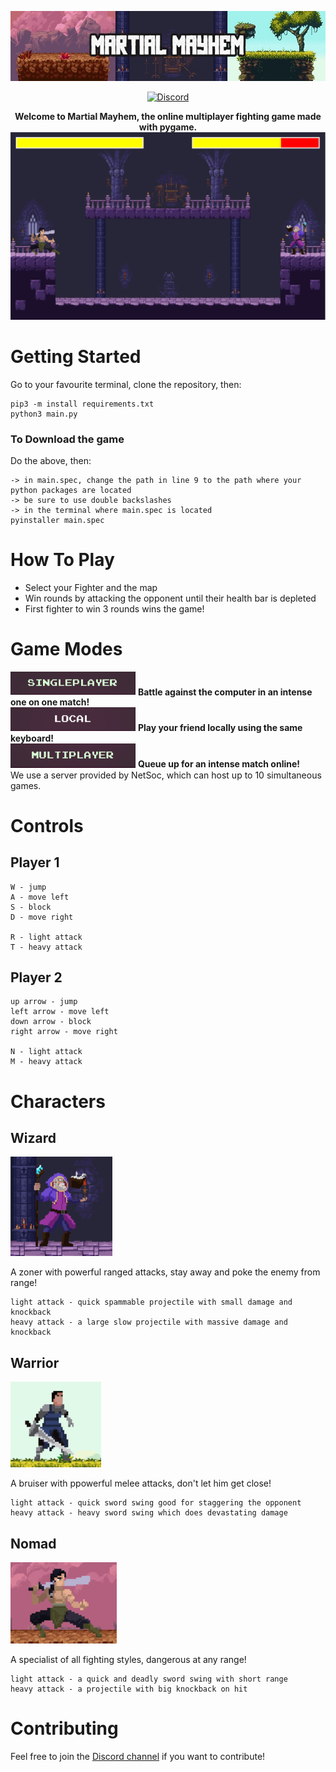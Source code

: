 <p align="center">
  <img src="game/assets/screenshots/readme_headerv1.jpg"/>
</p>


<div align="center">
<a href="https://discord.gg/rrVNskkC"><img src="https://camo.githubusercontent.com/b12a95e20b7ca35f918c0ab5103fe56b6f44c067/68747470733a2f2f696d672e736869656c64732e696f2f62616467652f636861742d6f6e253230646973636f72642d3732383964612e737667" alt="Discord" /></a>
</div>


<p align="center">
  <strong>Welcome to Martial Mayhem, the online multiplayer fighting game made with pygame.</strong>

  <img width="704" alt="Game screenshot" src="game/assets/screenshots/nomadvwizard.png">
</p>

# Getting Started

Go to your favourite terminal, clone the repository, then:

    pip3 -m install requirements.txt
    python3 main.py
    
### To Download the game

Do the above, then:

    -> in main.spec, change the path in line 9 to the path where your python packages are located
    -> be sure to use double backslashes
    -> in the terminal where main.spec is located
    pyinstaller main.spec

# How To Play

- Select your Fighter and the map
- Win rounds by attacking the opponent until their health bar is depleted
- First fighter to win 3 rounds wins the game!


# Game Modes

<div align="left">
  <img width="200" alt = "singleplayer" src="game/assets/screenshots/single.jpg"/>
  <strong>Battle against the computer in an intense one on one match!</strong>
</div>
<div align="left">
  <img width="200" alt = "local" src="game/assets/screenshots/local.png"/>
  <strong>Play your friend locally using the same keyboard!</strong>
</div>
<div align="left">
  <img width="200" alt = "multiplayer" src="game/assets/screenshots/multi.png"/>
  <strong>Queue up for an intense match online!</strong>
</div>
We use a server provided by NetSoc, which can host up to 10 simultaneous games.

# Controls

## Player 1
    W - jump
    A - move left
    S - block
    D - move right

    R - light attack
    T - heavy attack

## Player 2
    up arrow - jump
    left arrow - move left
    down arrow - block
    right arrow - move right

    N - light attack
    M - heavy attack

# Characters

## Wizard
<p align="left">
  <img src="game/assets/screenshots/wizardchar.png"/>
</p>
A zoner with powerful ranged attacks, stay away and poke the enemy from range!

    light attack - quick spammable projectile with small damage and knockback
    heavy attack - a large slow projectile with massive damage and knockback

## Warrior
<p align="left">
  <img src="game/assets/screenshots/warriorchar.png"/>
</p>
A bruiser with ppowerful melee attacks, don't let him get close!

    light attack - quick sword swing good for staggering the opponent
    heavy attack - heavy sword swing which does devastating damage

## Nomad
<p align="left">
  <img src="game/assets/screenshots/nomadchar.png"/>
</p>
A specialist of all fighting styles, dangerous at any range!

    light attack - a quick and deadly sword swing with short range
    heavy attack - a projectile with big knockback on hit


# Contributing

Feel free to join the [Discord channel](https://discord.gg/rrVNskkC) if you want to contribute!

